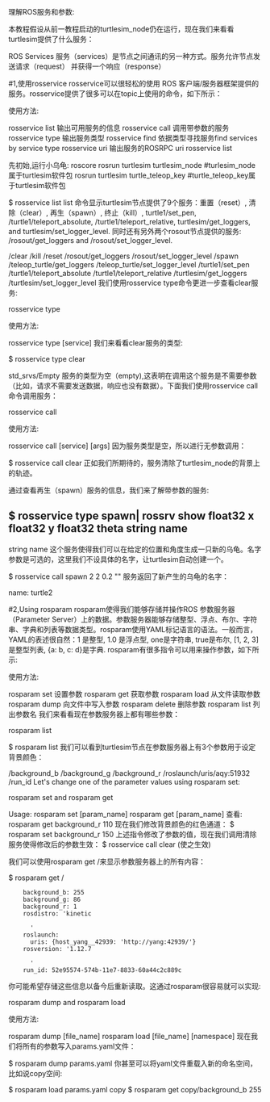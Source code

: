 理解ROS服务和参数:

本教程假设从前一教程启动的turtlesim_node仍在运行，现在我们来看看turtlesim提供了什么服务：

ROS Services
服务（services）是节点之间通讯的另一种方式。服务允许节点发送请求（request） 并获得一个响应（response）

#1,使用rosservice
rosservice可以很轻松的使用 ROS 客户端/服务器框架提供的服务。rosservice提供了很多可以在topic上使用的命令，如下所示：

使用方法:

rosservice list         输出可用服务的信息
rosservice call         调用带参数的服务
rosservice type         输出服务类型
rosservice find         依据类型寻找服务find services by service type
rosservice uri          输出服务的ROSRPC uri
rosservice list

先初始,运行小乌龟:
roscore
rosrun turtlesim turtlesim_node        #turlesim_node属于turtlesim软件包
rosrun turtlesim  turtle_teleop_key   #turtle_teleop_key属于turtlesim软件包

$ rosservice list
list 命令显示turtlesim节点提供了9个服务：重置（reset）, 清除（clear）, 再生（spawn）, 终止（kill）, turtle1/set_pen, /turtle1/teleport_absolute, /turtle1/teleport_relative, turtlesim/get_loggers, and turtlesim/set_logger_level. 同时还有另外两个rosout节点提供的服务: /rosout/get_loggers and /rosout/set_logger_level.

/clear
/kill
/reset
/rosout/get_loggers
/rosout/set_logger_level
/spawn
/teleop_turtle/get_loggers
/teleop_turtle/set_logger_level
/turtle1/set_pen
/turtle1/teleport_absolute
/turtle1/teleport_relative
/turtlesim/get_loggers
/turtlesim/set_logger_level
我们使用rosservice type命令更进一步查看clear服务:

rosservice type

使用方法:

rosservice type [service]
我们来看看clear服务的类型:

$ rosservice type clear

std_srvs/Empty
服务的类型为空（empty),这表明在调用这个服务是不需要参数（比如，请求不需要发送数据，响应也没有数据）。下面我们使用rosservice call命令调用服务：

rosservice call

使用方法:

rosservice call [service] [args]
因为服务类型是空，所以进行无参数调用：

$ rosservice call clear
正如我们所期待的，服务清除了turtlesim_node的背景上的轨迹。



通过查看再生（spawn）服务的信息，我们来了解带参数的服务:

$ rosservice type spawn| rossrv show
float32 x
float32 y
float32 theta
string name
---
string name
这个服务使得我们可以在给定的位置和角度生成一只新的乌龟。名字参数是可选的，这里我们不设具体的名字，让turtlesim自动创建一个。

$ rosservice call spawn 2 2 0.2 ""
服务返回了新产生的乌龟的名字：

name: turtle2



#2,Using rosparam
rosparam使得我们能够存储并操作ROS 参数服务器（Parameter Server）上的数据。参数服务器能够存储整型、浮点、布尔、字符串、字典和列表等数据类型。rosparam使用YAML标记语言的语法。一般而言，YAML的表述很自然：1 是整型, 1.0 是浮点型, one是字符串, true是布尔, [1, 2, 3]是整型列表, {a: b, c: d}是字典. rosparam有很多指令可以用来操作参数，如下所示:

使用方法:

rosparam set            设置参数
rosparam get            获取参数
rosparam load           从文件读取参数
rosparam dump           向文件中写入参数
rosparam delete         删除参数
rosparam list           列出参数名
我们来看看现在参数服务器上都有哪些参数：

rosparam list


$ rosparam list
我们可以看到turtlesim节点在参数服务器上有3个参数用于设定背景颜色：

/background_b
/background_g
/background_r
/roslaunch/uris/aqy:51932
/run_id
Let's change one of the parameter values using rosparam set:

rosparam set and rosparam get

Usage:
rosparam set [param_name]
rosparam get [param_name]
查看:
rosparam get background_r
110
现在我们修改背景颜色的红色通道：
$ rosparam set background_r 150
上述指令修改了参数的值，现在我们调用清除服务使得修改后的参数生效：
$ rosservice call clear (使之生效)

我们可以使用rosparam get /来显示参数服务器上的所有内容：

$ rosparam get /

        background_b: 255
        background_g: 86
        background_r: 1
        rosdistro: 'kinetic

          '
        roslaunch:
          uris: {host_yang__42939: 'http://yang:42939/'}
        rosversion: '1.12.7

          '
        run_id: 52e95574-574b-11e7-8833-60a44c2c889c


你可能希望存储这些信息以备今后重新读取。这通过rosparam很容易就可以实现:

rosparam dump and rosparam load

使用方法:

rosparam dump [file_name]
rosparam load [file_name] [namespace]
现在我们将所有的参数写入params.yaml文件：

$ rosparam dump params.yaml
你甚至可以将yaml文件重载入新的命名空间，比如说copy空间:

$ rosparam load params.yaml copy
$ rosparam get copy/background_b
255

